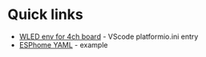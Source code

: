 # Quick links

- [WLED env for 4ch board](https://github.com/srg74//blob/main/resources/env.md) - VScode platformio.ini entry
- [ESPhome YAML](https://github.com/srg74//blob/main/resources/esphome.md) - example

